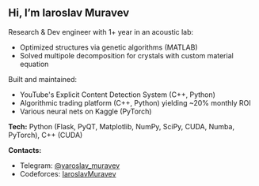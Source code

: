## Hi, I’m Iaroslav Muravev

Research & Dev engineer with 1+ year in an acoustic lab:  
- Optimized structures via genetic algorithms (MATLAB)  
- Solved multipole decomposition for crystals with custom material equation  

Built and maintained:  
- YouTube's Explicit Content Detection System (C++, Python)
- Algorithmic trading platform (C++, Python) yielding ~20% monthly ROI  
- Various neural nets on Kaggle (PyTorch)  

**Tech:** Python (Flask, PyQT, Matplotlib, NumPy, SciPy, CUDA, Numba, PyTorch), C++ (CUDA) 

**Contacts:**  
- Telegram: [@yaroslav_muravev](https://t.me/yaroslav_muravev)  
- Codeforces: [IaroslavMuravev](https://codeforces.com/profile/IaroslavMuravev)  
